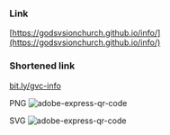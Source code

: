 ### Link
[https://godsvsionchurch.github.io/info/](https://godsvsionchurch.github.io/info/)

### Shortened link
[bit.ly/gvc-info](https://bit.ly/gvc-info)

PNG
![adobe-express-qr-code](https://github.com/godsvsionchurch/info/assets/25454478/ab7d0623-f130-45af-8e69-7af3cdd7401a)

SVG
![adobe-express-qr-code](https://github.com/godsvsionchurch/info/assets/25454478/8832108e-264a-4903-9592-9dd0ada14e93)
